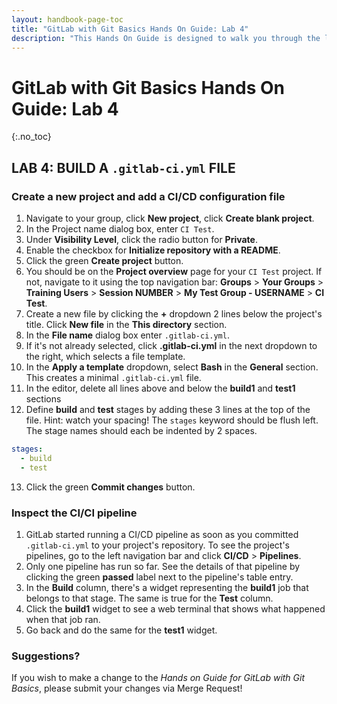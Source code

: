 ```yaml
---
layout: handbook-page-toc
title: "GitLab with Git Basics Hands On Guide: Lab 4"
description: "This Hands On Guide is designed to walk you through the lab exercises used in the *GitLab with Git Basics* course."
---
```

# GitLab with Git Basics Hands On Guide: Lab 4
{:.no_toc}

## LAB 4: BUILD A `.gitlab-ci.yml` FILE

### Create a new project and add a CI/CD configuration file
1. Navigate to your group, click **New project**, click **Create blank project**.
2. In the Project name dialog box, enter `CI Test`.
3. Under **Visibility Level**, click the radio button for **Private**.
4. Enable the checkbox for **Initialize repository with a README**.
5. Click the green **Create project** button.
6. You should be on the **Project overview** page for your `CI Test` project. If not, navigate to it using the top navigation bar: **Groups** > **Your Groups** > **Training Users** > **Session NUMBER** > **My Test Group - USERNAME** > **CI Test**.
7. Create a new file by clicking the **+** dropdown 2 lines below the project's title. Click **New file** in the **This directory** section.
8. In the **File name** dialog box enter `.gitlab-ci.yml`.
9. If it's not already selected, click **.gitlab-ci.yml** in the next dropdown to the right, which selects a file template.
10. In the **Apply a template** dropdown, select **Bash** in the **General** section. This creates a minimal `.gitlab-ci.yml` file.
11. In the editor, delete all lines above and below the **build1** and **test1** sections
12. Define **build** and **test** stages by adding these 3 lines at the top of the file. Hint: watch your spacing! The `stages` keyword should be flush left. The stage names should each be indented by 2 spaces.
```yaml
stages:
  - build
  - test
```
13. Click the green **Commit changes** button.

### Inspect the CI/CI pipeline

1. GitLab started running a CI/CD pipeline as soon as you committed `.gitlab-ci.yml` to your project's repository. To see the project's pipelines, go to the left navigation bar and click **CI/CD** > **Pipelines**.
2. Only one pipeline has run so far. See the details of that pipeline by clicking the green **passed** label next to the pipeline's table entry.
3. In the **Build** column, there's a widget representing the **build1** job that belongs to that stage. The same is true for the **Test** column.
4. Click the **build1** widget to see a web terminal that shows what happened when that job ran.
5. Go back and do the same for the **test1** widget.

### Suggestions?

If you wish to make a change to the *Hands on Guide for GitLab with Git Basics*, please submit your changes via Merge Request!
